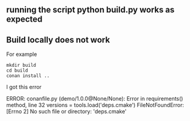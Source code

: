
## running the script python build.py works as expected

## Build locally does not work

For example

```
mkdir build
cd build
conan install ..
```

I got this error

ERROR: conanfile.py (demo/1.0.0@None/None): Error in requirements() method, line 32
	versions = tools.load('deps.cmake')
	FileNotFoundError: [Errno 2] No such file or directory: 'deps.cmake'